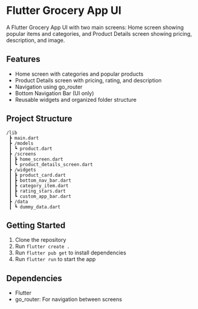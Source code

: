 # Flutter Grocery App UI

A Flutter Grocery App UI with two main screens: Home screen showing popular items and categories, and Product Details screen showing pricing, description, and image.

## Features

- Home screen with categories and popular products
- Product Details screen with pricing, rating, and description
- Navigation using go_router
- Bottom Navigation Bar (UI only)
- Reusable widgets and organized folder structure

## Project Structure

```
/lib
 ┣ main.dart
 ┣ /models
 ┃ ┗ product.dart
 ┣ /screens
 ┃ ┣ home_screen.dart
 ┃ ┗ product_details_screen.dart
 ┣ /widgets
 ┃ ┣ product_card.dart
 ┃ ┣ bottom_nav_bar.dart
 ┃ ┣ category_item.dart
 ┃ ┣ rating_stars.dart
 ┃ ┗ custom_app_bar.dart
 ┣ /data
 ┃ ┗ dummy_data.dart
```

## Getting Started

1. Clone the repository
2. Run `flutter create .`
3. Run `flutter pub get` to install dependencies
4. Run `flutter run` to start the app

## Dependencies

- Flutter
- go_router: For navigation between screens
